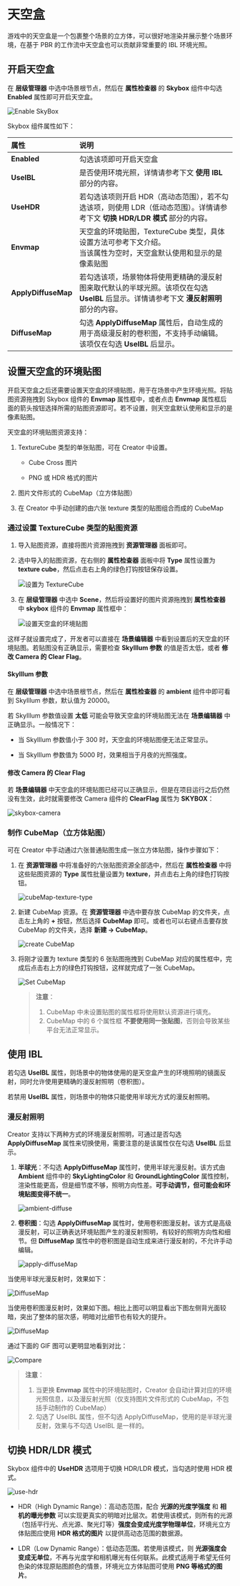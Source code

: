 # 天空盒

游戏中的天空盒是一个包裹整个场景的立方体，可以很好地渲染并展示整个场景环境，在基于 PBR 的工作流中天空盒也可以贡献非常重要的 IBL 环境光照。

## 开启天空盒

在 **层级管理器** 中选中场景根节点，然后在 **属性检查器** 的 **Skybox** 组件中勾选 **Enabled** 属性即可开启天空盒。

![Enable SkyBox](skybox/enable-skybox.png)

Skybox 组件属性如下：

| 属性 | 说明 |
| :---| :--- |
| **Enabled** | 勾选该项即可开启天空盒 |
| **UseIBL** | 是否使用环境光照，详情请参考下文 **使用 IBL** 部分的内容。 |
| **UseHDR** | 若勾选该项则开启 HDR（高动态范围），若不勾选该项，则使用 LDR（低动态范围）。详情请参考下文 **切换 HDR/LDR 模式** 部分的内容。 |
| **Envmap** | 天空盒的环境贴图，TextureCube 类型，具体设置方法可参考下文介绍。<br>当该属性为空时，天空盒默认使用和显示的是像素贴图 |
| **ApplyDiffuseMap** | 若勾选该项，场景物体将使用更精确的漫反射图来取代默认的半球光照。该项仅在勾选 **UseIBL** 后显示。详情请参考下文 **漫反射照明** 部分的内容。 |
| **DiffuseMap**      | 勾选 **ApplyDiffuseMap** 属性后，自动生成的用于高级漫反射的卷积图，不支持手动编辑。该项仅在勾选 **UseIBL** 后显示。 |

## 设置天空盒的环境贴图

开启天空盒之后还需要设置天空盒的环境贴图，用于在场景中产生环境光照。将贴图资源拖拽到 Skybox 组件的 **Envmap** 属性框中，或者点击 **Envmap** 属性框后面的箭头按钮选择所需的贴图资源即可。若不设置，则天空盒默认使用和显示的是像素贴图。

天空盒的环境贴图资源支持：

1. TextureCube 类型的单张贴图，可在 Creator 中设置。

    - Cube Cross 图片

    - PNG 或 HDR 格式的图片

2. 图片文件形式的 CubeMap（立方体贴图）

3. 在 Creator 中手动创建的由六张 texture 类型的贴图组合而成的 CubeMap

### 通过设置 TextureCube 类型的贴图资源

1. 导入贴图资源，直接将图片资源拖拽到 **资源管理器** 面板即可。

2. 选中导入的贴图资源，在右侧的 **属性检查器** 面板中将 **Type** 属性设置为 **texture cube**，然后点击右上角的绿色打钩按钮保存设置。

    ![设置为 TextureCube](skybox/texturecube.png)

3. 在 **层级管理器** 中选中 **Scene**，然后将设置好的图片资源拖拽到 **属性检查器** 中 **skybox** 组件的 **Envmap** 属性框中：

    ![设置天空盒的环境贴图](skybox/set-envmap.png)

这样子就设置完成了，开发者可以直接在 **场景编辑器** 中看到设置后的天空盒的环境贴图。若贴图没有正确显示，需要检查 **SkyIllum 参数** 的值是否太低，或者 **修改 Camera 的 Clear Flag**。

#### SkyIllum 参数

在 **层级管理器** 中选中场景根节点，然后在 **属性检查器** 的 **ambient** 组件中即可看到 SkyIllum 参数，默认值为 20000。

若 SkyIllum 参数值设置 **太低** 可能会导致天空盒的环境贴图无法在 **场景编辑器** 中正确显示。一般情况下：

- 当 SkyIllum 参数值小于 300 时，天空盒的环境贴图便无法正常显示。

- 当 SkyIllum 参数值为 5000 时，效果相当于月夜的光照强度。

#### 修改 Camera 的 Clear Flag

若 **场景编辑器** 中天空盒的环境贴图已经可以正确显示，但是在项目运行之后仍然没有生效，此时就需要修改 Camera 组件的 **ClearFlag** 属性为 **SKYBOX**：

![skybox-camera](skybox/skybox-camera.png)

### 制作 CubeMap（立方体贴图）

可在 Creator 中手动通过六张普通贴图生成一张立方体贴图，操作步骤如下：

1. 在 **资源管理器** 中将准备好的六张贴图资源全部选中，然后在 **属性检查器** 中将这些贴图资源的 **Type** 属性批量设置为 **texture**，并点击右上角的绿色打钩按钮。

   ![cubeMap-texture-type](skybox/cubemap-texture-type.png)

2. 新建 CubeMap 资源。在 **资源管理器** 中选中要存放 CubeMap 的文件夹，点击左上角的 **+** 按钮，然后选择 **CubeMap** 即可。或者也可以右键点击要存放 CubeMap 的文件夹，选择 **新建 -> CubeMap**。

    ![create CubeMap](skybox/create-cubemap.png)

3. 将刚才设置为 texture 类型的 6 张贴图拖拽到 CubeMap 对应的属性框中，完成后点击右上方的绿色打钩按钮，这样就完成了一张 CubeMap。

    ![Set CubeMap](skybox/cubemap-properties.png)

    > **注意**：
    >
    > 1. CubeMap 中未设置贴图的属性框将使用默认资源进行填充。
    > 2. CubeMap 中的 6 个属性框 **不要使用同一张贴图**，否则会导致某些平台无法正常显示。

## 使用 IBL

若勾选 **UseIBL** 属性，则场景中的物体使用的是天空盒产生的环境照明的镜面反射，同时允许使用更精确的漫反射照明（卷积图）。

若禁用 **UseIBL** 属性，则场景中的物体只能使用半球光方式的漫反射照明。

### 漫反射照明

Creator 支持以下两种方式的环境漫反射照明，可通过是否勾选 **ApplyDiffuseMap** 属性来切换使用，需要注意的是该属性仅在勾选 **UseIBL** 后显示。

1. **半球光**：不勾选 **ApplyDiffuseMap** 属性时，使用半球光漫反射。该方式由 **Ambient** 组件中的 **SkyLightingColor** 和 **GroundLightingColor** 属性控制，渲染性能更高，但是细节度不够，照明方向性差。**可手动调节，但可能会和环境贴图变得不统一**。

    ![ambient-diffuse](skybox/ambient-diffuse.png)

2. **卷积图**：勾选 **ApplyDiffuseMap** 属性时，使用卷积图漫反射。该方式是高级漫反射，可以正确表达环境贴图产生的漫反射照明，有较好的照明方向性和细节。但 **DiffuseMap** 属性中的卷积图是自动生成来进行漫反射的，不允许手动编辑。

    ![apply-diffuseMap](skybox/diffusemap-prop.png)

当使用半球光漫反射时，效果如下：

![DiffuseMap](skybox/hemisphere-lighting.png)

当使用卷积图漫反射时，效果如下图。相比上图可以明显看出下图左侧背光面较暗，突出了整体的层次感，明暗对比细节也有较大的提升。

![DiffuseMap](skybox/diffusemap.png)

通过下面的 GIF 图可以更明显地看到对比：

![Compare](skybox/compare.gif)

> **注意**：
>
> 1. 当更换 **Envmap** 属性中的环境贴图时，Creator 会自动计算对应的环境光照信息，以及漫反射光照（仅支持图片文件形式的 CubeMap，不包括手动制作的 CubeMap）
> 2. 勾选了 UseIBL 属性，但不勾选 ApplyDiffuseMap，使用的是半球光漫反射，效果与不勾选 UseIBL 是一样的。

## 切换 HDR/LDR 模式

Skybox 组件中的 **UseHDR** 选项用于切换 HDR/LDR 模式，当勾选时使用 HDR 模式。

![use-hdr](skybox/use-hdr.png)

- HDR（High Dynamic Range）：高动态范围，配合 **光源的光度学强度** 和 **相机的曝光参数** 可以实现更真实的明暗对比层次。若使用该模式，则所有的光源（包括平行光、点光源、聚光灯等）**强度会变成光度学物理单位**，环境光立方体贴图应使用 **HDR 格式的图片** 以提供高动态范围的数据源。

- LDR（Low Dynamic Range）：低动态范围。若使用该模式，则 **光源强度会变成无单位**，不再与光度学和相机曝光有任何联系。此模式适用于希望无任何色染的体现原贴图颜色的情景，环境光立方体贴图可使用 **PNG 等格式的图片**。
